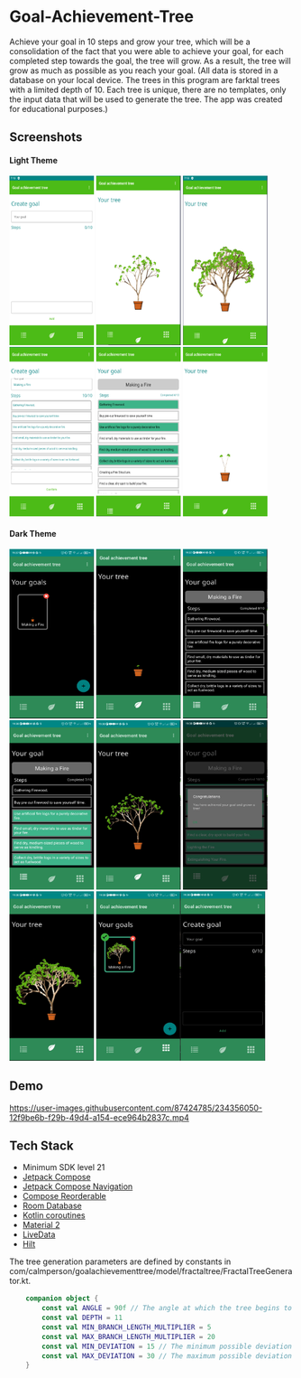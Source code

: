 # Goal-Achievement-Tree 

Achieve your goal in 10 steps and grow your tree, which will be a consolidation of the fact that you were able to achieve your goal, for each completed step towards the goal, the tree will grow. As a result, the tree will grow as much as possible as you reach your goal. (All data is stored in a database on your local device. The trees in this program are farktal trees with a limited depth of 10. Each tree is unique, there are no templates, only the input data that will be used to generate the tree. The app was created for educational purposes.)

Screenshots
---------------
#### Light Theme
<img src="https://github.com/ICalmPersonI/Goal-Achievement-Tree/blob/master/screenshots/light/1.png" alt="drawing" width="150" height="300"/> <img src="https://github.com/ICalmPersonI/Goal-Achievement-Tree/blob/master/screenshots/light/2.png" alt="drawing" width="150" height="300"/> <img src="https://github.com/ICalmPersonI/Goal-Achievement-Tree/blob/master/screenshots/light/3.png" alt="drawing" width="150" height="300"/> 
<img src="https://github.com/ICalmPersonI/Goal-Achievement-Tree/blob/master/screenshots/light/4.png" alt="drawing" width="150" height="300"/> <img src="https://github.com/ICalmPersonI/Goal-Achievement-Tree/blob/master/screenshots/light/5.png" alt="drawing" width="150" height="300"/> <img src="https://github.com/ICalmPersonI/Goal-Achievement-Tree/blob/master/screenshots/light/6.png" alt="drawing" width="150" height="300"/> 
#### Dark Theme

<img src="https://github.com/ICalmPersonI/Goal-Achievement-Tree/blob/master/screenshots/night/1.png" alt="drawing" width="150" height="300"/> <img src="https://github.com/ICalmPersonI/Goal-Achievement-Tree/blob/master/screenshots/night/2.png" alt="drawing" width="150" height="300"/> <img src="https://github.com/ICalmPersonI/Goal-Achievement-Tree/blob/master/screenshots/night/3.png" alt="drawing" width="150" height="300"/> 
<img src="https://github.com/ICalmPersonI/Goal-Achievement-Tree/blob/master/screenshots/night/4.png" alt="drawing" width="150" height="300"/> <img src="https://github.com/ICalmPersonI/Goal-Achievement-Tree/blob/master/screenshots/night/5.png" alt="drawing" width="150" height="300"/> <img src="https://github.com/ICalmPersonI/Goal-Achievement-Tree/blob/master/screenshots/night/6.png" alt="drawing" width="150" height="300"/> 
<img src="https://github.com/ICalmPersonI/Goal-Achievement-Tree/blob/master/screenshots/night/7.png" alt="drawing" width="150" height="300"/> <img src="https://github.com/ICalmPersonI/Goal-Achievement-Tree/blob/master/screenshots/night/8.png" alt="drawing" width="150" height="300"/><img src="https://github.com/ICalmPersonI/Goal-Achievement-Tree/blob/master/screenshots/night/9.png" alt="drawing" width="150" height="300"/>


Demo
---------------
https://user-images.githubusercontent.com/87424785/234356050-12f9be6b-f29b-49d4-a154-ece964b2837c.mp4

Tech Stack
---------------
- Minimum SDK level 21
- [Jetpack Compose](https://developer.android.com/jetpack/compose/documentation)
- [Jetpack Compose Navigation](https://developer.android.com/jetpack/compose/navigation)
- [Compose Reorderable](https://github.com/aclassen/ComposeReorderable)
- [Room Database](https://developer.android.com/training/data-storage/room)
- [Kotlin coroutines](https://developer.android.com/kotlin/coroutines)
- [Material 2](https://m2.material.io)
- [LiveData](https://developer.android.com/topic/libraries/architecture/livedata)
- [Hilt](https://dagger.dev/hilt)

The tree generation parameters are defined by constants in com/calmperson/goalachievementtree/model/fractaltree/FractalTreeGenerator.kt.
```kotlin
    companion object {
        const val ANGLE = 90f // The angle at which the tree begins to grow.
        const val DEPTH = 11
        const val MIN_BRANCH_LENGTH_MULTIPLIER = 5
        const val MAX_BRANCH_LENGTH_MULTIPLIER = 20
        const val MIN_DEVIATION = 15 // The minimum possible deviation from the previous angle.
        const val MAX_DEVIATION = 30 // The maximum possible deviation from the previous angle.
    }
```
